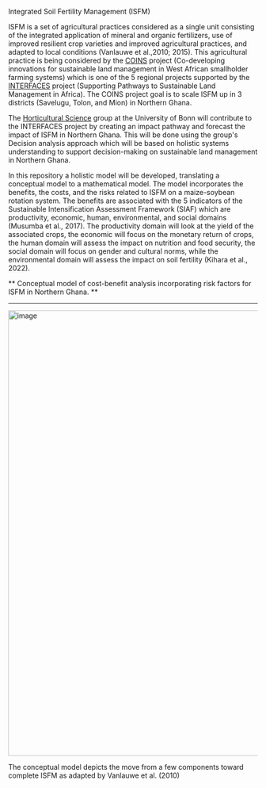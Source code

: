 Integrated Soil Fertility Management (ISFM) 

ISFM is a set of agricultural practices considered as a single unit consisting of the integrated application of mineral and organic fertilizers, use of improved resilient crop varieties and improved agricultural practices, and adapted to local conditions (Vanlauwe et al.,2010; 2015). This agricultural practice is being considered by the [COINS]( https://sustainable-landmanagement-africa.net/project/coins-fr/) project (Co-developing innovations for sustainable land management in West African smallholder farming systems) which is one of the 5 regional projects supported by the [INTERFACES](https://sustainable-landmanagement-africa.net/project/interfaces-fr/) project (Supporting Pathways to Sustainable Land Management in Africa). The COINS project goal is to scale ISFM up in 3 districts (Savelugu, Tolon, and Mion) in Northern Ghana.

The [Horticultural Science](https://www.gartenbauwissenschaft.uni-bonn.de/) group at the University of Bonn will contribute to the INTERFACES project by creating an impact pathway and forecast the impact of ISFM in Northern Ghana. This will be done using the group's Decision analysis approach which will be based on holistic systems understanding to support decision-making on sustainable land management in Northern Ghana.

In this repository a holistic model will be developed, translating a conceptual model to a mathematical model. The model incorporates the benefits, the costs, and the risks related to ISFM on a maize-soybean rotation system. The benefits are associated with the 5 indicators of the Sustainable Intensification Assessment Framework (SIAF) which are productivity, economic, human, environmental, and social domains (Musumba et al., 2017). The productivity domain will look at the yield of the associated crops, the economic will focus on the monetary return of crops, the human domain will assess the impact on nutrition and food security, the social domain will focus on gender and cultural norms, while the environmental domain will assess the impact on soil fertility (Kihara et al., 2022).

** Conceptual model of cost-benefit analysis incorporating risk factors for ISFM in Northern Ghana. **

------------------------------------------------------------------------------------------------------------

<img width="899" alt="image" src="https://github.com/Dorcas-Sang/ISFM-INTERFACES/assets/129223674/1ef72008-8d6b-46a6-bc16-566e0edf3260">


The conceptual model depicts the move from a few components toward complete ISFM as adapted by Vanlauwe et al. (2010)


